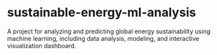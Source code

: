 # sustainable-energy-ml-analysis
A project for analyzing and predicting global energy sustainability using machine learning, including data analysis, modeling, and interactive visualization dashboard.
